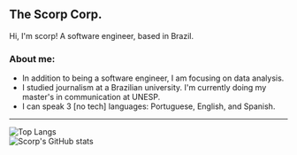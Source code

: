 ## The Scorp Corp.

Hi, I'm scorp! A software engineer, based in Brazil.

### About me:

  - In addition to being a software engineer, I am focusing on data analysis.
  - I studied journalism at a Brazilian university. I'm currently doing my master's in communication at UNESP.
  - I can speak 3 [no tech] languages: Portuguese, English, and Spanish.

---
![Top Langs](https://github-readme-stats.vercel.app/api/top-langs/?username=scorp-jzp&layout=compact&theme=dark&title_color=6495ED&border_color=ADD8E6&text_color=F0F8FF) <br />
![Scorp's GitHub stats](https://github-readme-stats.vercel.app/api?username=scorp-jzp&show_icons=true&theme=dark&icon_color=6495ED&text_color=F0F8FF&title_color=6495ED&border_color=ADD8E6)
